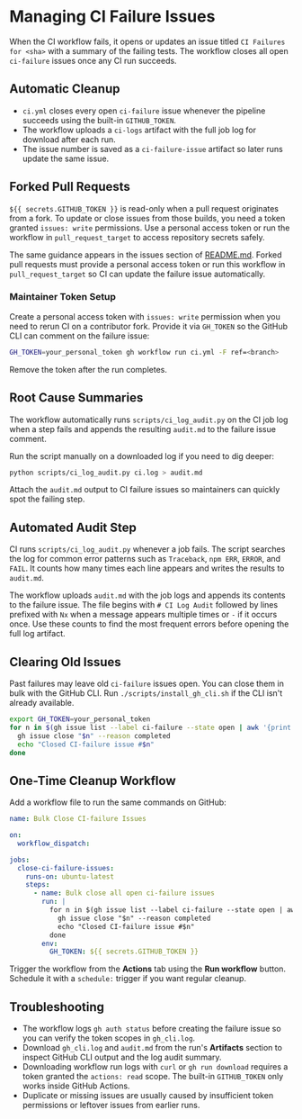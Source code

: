 # Managing CI Failure Issues

When the CI workflow fails, it opens or updates an issue titled `CI Failures for
<sha>` with a summary of the failing tests. The workflow closes all open
`ci-failure` issues once any CI run succeeds.

## Automatic Cleanup

- `ci.yml` closes every open `ci-failure` issue whenever the pipeline succeeds using the built-in `GITHUB_TOKEN`.
- The workflow uploads a `ci-logs` artifact with the full job log for download after each run.
- The issue number is saved as a `ci-failure-issue` artifact so later runs update the same issue.

## Forked Pull Requests

`${{ secrets.GITHUB_TOKEN }}` is read-only when a pull request originates from a
fork. To update or close issues from those builds, you need a token granted
`issues: write` permissions. Use a personal access token or run the workflow in
`pull_request_target` to access repository secrets safely.

The same guidance appears in the issues section of
[README.md](README.md#issues-and-pull-requests). Forked pull requests must
provide a personal access token or run this workflow in `pull_request_target`
so CI can update the failure issue automatically.

### Maintainer Token Setup

Create a personal access token with `issues: write` permission when you need to
rerun CI on a contributor fork. Provide it via `GH_TOKEN` so the GitHub CLI can
comment on the failure issue:

```bash
GH_TOKEN=your_personal_token gh workflow run ci.yml -F ref=<branch>
```

Remove the token after the run completes.

## Root Cause Summaries

The workflow automatically runs `scripts/ci_log_audit.py` on the CI job log when
 a step fails and appends the resulting `audit.md` to the failure issue comment.

Run the script manually on a downloaded log if you need to dig deeper:

```bash
python scripts/ci_log_audit.py ci.log > audit.md
```

Attach the `audit.md` output to CI failure issues so maintainers can quickly spot the failing step.

## Automated Audit Step

CI runs `scripts/ci_log_audit.py` whenever a job fails. The script searches the
log for common error patterns such as `Traceback`, `npm ERR`, `ERROR`, and
`FAIL`. It counts how many times each line appears and writes the results to
`audit.md`.

The workflow uploads `audit.md` with the job logs and appends its contents to
the failure issue. The file begins with `# CI Log Audit` followed by lines
prefixed with `Nx` when a message appears multiple times or `-` if it occurs
once. Use these counts to find the most frequent errors before opening the full
log artifact.

## Clearing Old Issues

Past failures may leave old `ci-failure` issues open. You can close them in bulk with the GitHub CLI.
Run `./scripts/install_gh_cli.sh` if the CLI isn't already available.

```bash
export GH_TOKEN=your_personal_token
for n in $(gh issue list --label ci-failure --state open | awk '{print $1}' | grep -Eo '[0-9]+'); do
  gh issue close "$n" --reason completed
  echo "Closed CI-failure issue #$n"
done
```

## One-Time Cleanup Workflow

Add a workflow file to run the same commands on GitHub:

```yaml
name: Bulk Close CI-failure Issues

on:
  workflow_dispatch:

jobs:
  close-ci-failure-issues:
    runs-on: ubuntu-latest
    steps:
      - name: Bulk close all open ci-failure issues
        run: |
          for n in $(gh issue list --label ci-failure --state open | awk '{print $1}' | grep -Eo '[0-9]+'); do
            gh issue close "$n" --reason completed
            echo "Closed CI-failure issue #$n"
          done
        env:
          GH_TOKEN: ${{ secrets.GITHUB_TOKEN }}
```

Trigger the workflow from the **Actions** tab using the **Run workflow** button.
Schedule it with a `schedule:` trigger if you want regular cleanup.

## Troubleshooting

- The workflow logs `gh auth status` before creating the failure issue so you can
  verify the token scopes in `gh_cli.log`.
- Download `gh_cli.log` and `audit.md` from the run's **Artifacts** section to
  inspect GitHub CLI output and the log audit summary.
- Downloading workflow run logs with `curl` or `gh run download` requires a
  token granted the `actions: read` scope. The built-in `GITHUB_TOKEN` only
  works inside GitHub Actions.
- Duplicate or missing issues are usually caused by insufficient token permissions or leftover issues from earlier runs.
